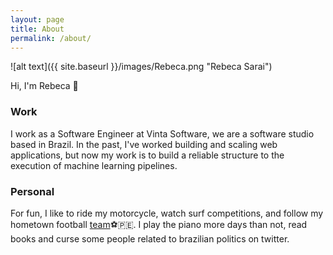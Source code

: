 ```yaml
---
layout: page
title: About
permalink: /about/
---
```


![alt text]({{ site.baseurl }}/images/Rebeca.png "Rebeca Sarai")

Hi, I'm Rebeca 🙋

### Work
I work as a Software Engineer at Vinta Software, we are a software studio based in Brazil. In the past, I've worked building and scaling web applications, but now my work is to build a reliable structure to the execution of machine learning pipelines.

### Personal
For fun, I like to ride my motorcycle, watch surf competitions, and follow my hometown football [team](https://www.instagram.com/nauticope/)⚽🇵🇪. I play the piano more days than not, read books and curse some people related to brazilian politics on twitter.
